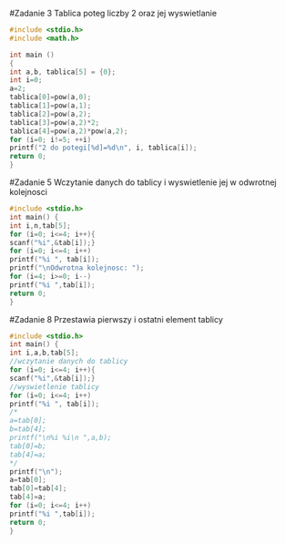 #Zadanie 3
Tablica poteg liczby 2 oraz jej wyswietlanie

```c
#include <stdio.h>
#include <math.h>

int main ()
{
int a,b, tablica[5] = {0};
int i=0;
a=2;
tablica[0]=pow(a,0);
tablica[1]=pow(a,1);
tablica[2]=pow(a,2);
tablica[3]=pow(a,2)*2;
tablica[4]=pow(a,2)*pow(a,2);
for (i=0; i!=5; ++i)
printf("2 do potegi[%d]=%d\n", i, tablica[i]);
return 0;
}
```

#Zadanie 5
Wczytanie danych do tablicy i wyswietlenie jej w odwrotnej kolejnosci

```c
#include <stdio.h>
int main() {
int i,n,tab[5];
for (i=0; i<=4; i++){
scanf("%i",&tab[i]);}
for (i=0; i<=4; i++)
printf("%i ", tab[i]);
printf("\nOdwrotna kolejnosc: ");
for (i=4; i>=0; i--)
printf("%i ",tab[i]);
return 0;
}
```

#Zadanie 8
Przestawia pierwszy i ostatni element tablicy

```c
#include <stdio.h>
int main() {
int i,a,b,tab[5];
//wczytanie danych do tablicy
for (i=0; i<=4; i++){
scanf("%i",&tab[i]);}
//wyswietlenie tablicy
for (i=0; i<=4; i++)
printf("%i ", tab[i]);
/*
a=tab[0];
b=tab[4];
printf("\n%i %i\n ",a,b);
tab[0]=b;
tab[4]=a;
*/
printf("\n");
a=tab[0];
tab[0]=tab[4];
tab[4]=a;
for (i=0; i<=4; i++)
printf("%i ",tab[i]);
return 0;
}


